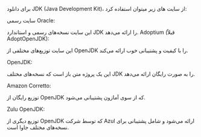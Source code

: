 برای دانلود JDK (Java Development Kit)، از سایت های زیر میتوان استفاده کرد:

سایت رسمی Oracle:

 این سایت نسخه‌های رسمی و استاندارد JDK را ارائه می‌دهد.
Adoptium (قبلاً AdoptOpenJDK):

 این سایت توزیع‌های مختلفی از OpenJDK را با کیفیت و پشتیبانی خوب ارائه می‌کند.

OpenJDK:

این یک پروژه متن باز است که نسخه‌های مختلف JDK را به صورت رایگان ارائه می‌دهد.

Amazon Corretto:

 توزیع رایگان از OpenJDK که از سوی آمازون پشتیبانی می‌شود.
 
Zulu OpenJDK:

 توزیع دیگری از OpenJDK که توسط شرکت Azul ارائه می‌شود و شامل پشتیبانی برای نسخه‌های مختلف جاوا است.
